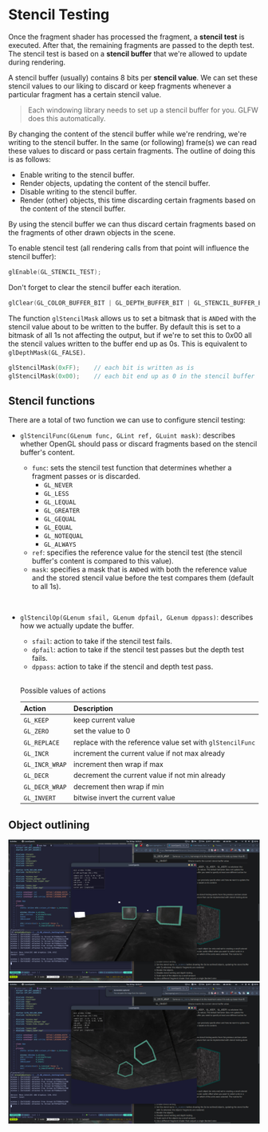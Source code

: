# Stencil Testing

Once the fragment shader has processed the fragment, a **stencil test** is executed. After that, the remaining fragments are passed to the depth test. The stencil test is based on a **stencil buffer** that we're allowed to update during rendering.

A stencil buffer (usually) contains 8 bits per **stencil value**. We can set these stencil values to our liking to discard or keep fragments whenever a particular fragment has a certain stencil value.

> Each windowing library needs to set up a stencil buffer for you. GLFW does this automatically.

By changing the content of the stencil buffer while we're rendring, we're writing to the stencil buffer. In the same (or following) frame(s) we can read these values to discard or pass certain fragments. The outline of doing this is as follows:

- Enable writing to the stencil buffer.
- Render objects, updating the content of the stencil buffer.
- Disable writing to the stencil buffer.
- Render (other) objects, this time discarding certain fragments based on the content of the stencil buffer.

By using the stencil buffer we can thus discard certain fragments based on the fragments of other drawn objects in the scene.

To enable stencil test (all rendering calls from that point will influence the stencil buffer):

```cpp
glEnable(GL_STENCIL_TEST);
```

Don't forget to clear the stencil buffer each iteration.

```cpp
glClear(GL_COLOR_BUFFER_BIT | GL_DEPTH_BUFFER_BIT | GL_STENCIL_BUFFER_BIT);
```

The function `glStencilMask` allows us to set a bitmask that is `AND`ed with the stencil value about to be written to the buffer. By default this is set to a bitmask of all $1$s not affecting the output, but if we're to set this to $0x00$ all the stencil values written to the buffer end up as $0$s. This is equivalent to `glDepthMask(GL_FALSE)`.

```cpp
glStencilMask(0xFF);    // each bit is written as is
glStencilMask(0x00);    // each bit end up as 0 in the stencil buffer
```

## Stencil functions

There are a total of two function we can use to configure stencil testing:

- `glStencilFunc(GLenum func, GLint ref, GLuint mask)`: describes whether OpenGL should pass or discard fragments based on the stencil buffer's content.

  - `func`: sets the stencil test function that determines whether a fragment passes or is discarded.
    - `GL_NEVER`
    - `GL_LESS`
    - `GL_LEQUAL`
    - `GL_GREATER`
    - `GL_GEQUAL`
    - `GL_EQUAL`
    - `GL_NOTEQUAL`
    - `GL_ALWAYS`
  - `ref`: specifies the reference value for the stencil test (the stencil buffer's content is compared to this value).
  - `mask`: specifies a mask that is `AND`ed with both the reference value and the stored stencil value before the test compares them (default to all $1$s).

<br>

- `glStencilOp(GLenum sfail, GLenum dpfail, GLenum dppass)`: describes how we actually update the buffer.

  - `sfail`: action to take if the stencil test fails.
  - `dpfail`: action to take if the stencil test passes but the depth test fails.
  - `dppass`: action to take if the stencil and depth test pass.

  <br>

  Possible values of actions

  | Action         | Description                                               |
  | -------------- | --------------------------------------------------------- |
  | `GL_KEEP`      | keep current value                                        |
  | `GL_ZERO`      | set the value to 0                                        |
  | `GL_REPLACE`   | replace with the reference value set with `glStencilFunc` |
  | `GL_INCR`      | increment the current value if not max already            |
  | `GL_INCR_WRAP` | increment then wrap if max                                |
  | `GL_DECR`      | decrement the current value if not min already            |
  | `GL_DECR_WRAP` | decrement then wrap if min                                |
  | `GL_INVERT`    | bitwise invert the current value                          |

## Object outlining

![outline_up](../../../resources/screenshots/4.02_stencil_testing_up.jpg)
![outline_down](../../../resources/screenshots/4.02_stencil_testing_down.jpg)

